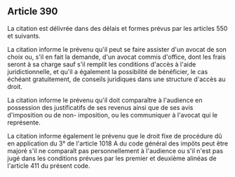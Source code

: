 Article 390
----
La citation est délivrée dans des délais et formes prévus par les articles 550
et suivants.

La citation informe le prévenu qu'il peut se faire assister d'un avocat de son
choix ou, s'il en fait la demande, d'un avocat commis d'office, dont les frais
seront à sa charge sauf s'il remplit les conditions d'accès à l'aide
juridictionnelle, et qu'il a également la possibilité de bénéficier, le cas
échéant gratuitement, de conseils juridiques dans une structure d'accès au
droit.

La citation informe le prévenu qu'il doit comparaître à l'audience en possession
des justificatifs de ses revenus ainsi que de ses avis d'imposition ou de non-
imposition, ou les communiquer à l'avocat qui le représente.

La citation informe également le prévenu que le droit fixe de procédure dû en
application du 3° de l'article 1018 A du code général des impôts peut être
majoré s'il ne comparaît pas personnellement à l'audience ou s'il n'est pas jugé
dans les conditions prévues par les premier et deuxième alinéas de l'article 411
du présent code.

